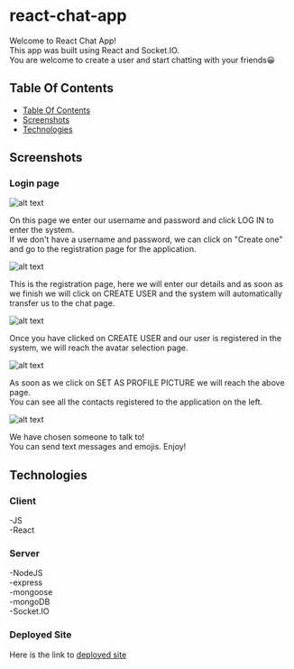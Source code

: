 # react-chat-app
Welcome to React Chat App!  
This app was built using React and Socket.IO.  
You are welcome to create a user and start chatting with your friends😀


## Table Of Contents <a name="Table"></a>
- [Table Of Contents](#Table)
- [Screenshots](#Screenshots)
- [Technologies](#Technologies)

## Screenshots <a name="Screenshots"></a>
### Login page


![alt text](https://res.cloudinary.com/idangez95/image/upload/v1674021969/LoginPage_jycqww.png)


On this page we enter our username and password and click LOG IN to enter the system.  
If we don't have a username and password, we can click on "Create one" and go to the registration page for the application.


![alt text](https://res.cloudinary.com/idangez95/image/upload/v1674021969/RegisterPage_ggxnfv.png)


This is the registration page, here we will enter our details and as soon as we finish we will click on CREATE USER and the system will automatically transfer us to the chat page.


![alt text](https://res.cloudinary.com/idangez95/image/upload/v1674021970/ChooseAvatar_kvby9e.png)


Once you have clicked on CREATE USER and our user is registered in the system, we will reach the avatar selection page.


![alt text](https://res.cloudinary.com/idangez95/image/upload/v1674021969/LandingPage_pvuqqs.png)


As soon as we click on SET AS PROFILE PICTURE we will reach the above page.  
You can see all the contacts registered to the application on the left.


![alt text](https://res.cloudinary.com/idangez95/image/upload/v1674021969/MessagesScreen_q1xggx.png)


We have chosen someone to talk to!  
You can send text messages and emojis.
Enjoy!


## Technologies <a name="Technologies"></a>

   ### Client
   -JS  
   -React

   ### Server
   -NodeJS    
   -express     
   -mongoose     
   -mongoDB     
   -Socket.IO

### Deployed Site
Here is the link to [deployed site](https://idan-chat-app.netlify.app/)